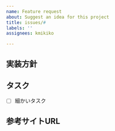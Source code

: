```yaml
---
name: Feature request
about: Suggest an idea for this project
title: issues/#
labels: ''
assignees: kmikiko

---
```


## 実装方針

## タスク

- [ ] 細かいタスク

## 参考サイトURL
